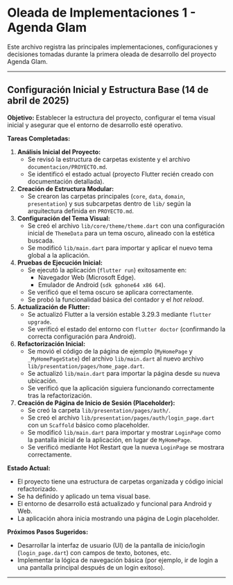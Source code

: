# Oleada de Implementaciones 1 - Agenda Glam

Este archivo registra las principales implementaciones, configuraciones y decisiones tomadas durante la primera oleada de desarrollo del proyecto Agenda Glam.

---

## Configuración Inicial y Estructura Base (14 de abril de 2025)

**Objetivo:** Establecer la estructura del proyecto, configurar el tema visual inicial y asegurar que el entorno de desarrollo esté operativo.

**Tareas Completadas:**

1.  **Análisis Inicial del Proyecto:**
    *   Se revisó la estructura de carpetas existente y el archivo `documentacion/PROYECTO.md`.
    *   Se identificó el estado actual (proyecto Flutter recién creado con documentación detallada).
2.  **Creación de Estructura Modular:**
    *   Se crearon las carpetas principales (`core`, `data`, `domain`, `presentation`) y sus subcarpetas dentro de `lib/` según la arquitectura definida en `PROYECTO.md`.
3.  **Configuración del Tema Visual:**
    *   Se creó el archivo `lib/core/theme/theme.dart` con una configuración inicial de `ThemeData` para un tema oscuro, alineado con la estética buscada.
    *   Se modificó `lib/main.dart` para importar y aplicar el nuevo tema global a la aplicación.
4.  **Pruebas de Ejecución Inicial:**
    *   Se ejecutó la aplicación (`flutter run`) exitosamente en:
        *   Navegador Web (Microsoft Edge).
        *   Emulador de Android (`sdk gphone64 x86 64`).
    *   Se verificó que el tema oscuro se aplicara correctamente.
    *   Se probó la funcionalidad básica del contador y el *hot reload*.
5.  **Actualización de Flutter:**
    *   Se actualizó Flutter a la versión estable 3.29.3 mediante `flutter upgrade`.
    *   Se verificó el estado del entorno con `flutter doctor` (confirmando la correcta configuración para Android).
6.  **Refactorización Inicial:**
    *   Se movió el código de la página de ejemplo (`MyHomePage` y `_MyHomePageState`) del archivo `lib/main.dart` al nuevo archivo `lib/presentation/pages/home_page.dart`.
    *   Se actualizó `lib/main.dart` para importar la página desde su nueva ubicación.
    *   Se verificó que la aplicación siguiera funcionando correctamente tras la refactorización.
7.  **Creación de Página de Inicio de Sesión (Placeholder):**
    *   Se creó la carpeta `lib/presentation/pages/auth/`.
    *   Se creó el archivo `lib/presentation/pages/auth/login_page.dart` con un `Scaffold` básico como placeholder.
    *   Se modificó `lib/main.dart` para importar y mostrar `LoginPage` como la pantalla inicial de la aplicación, en lugar de `MyHomePage`.
    *   Se verificó mediante Hot Restart que la nueva `LoginPage` se mostrara correctamente.

**Estado Actual:**

*   El proyecto tiene una estructura de carpetas organizada y código inicial refactorizado.
*   Se ha definido y aplicado un tema visual base.
*   El entorno de desarrollo está actualizado y funcional para Android y Web.
*   La aplicación ahora inicia mostrando una página de Login placeholder.

**Próximos Pasos Sugeridos:**

*   Desarrollar la interfaz de usuario (UI) de la pantalla de inicio/login (`login_page.dart`) con campos de texto, botones, etc.
*   Implementar la lógica de navegación básica (por ejemplo, ir de login a una pantalla principal después de un login exitoso).

---
